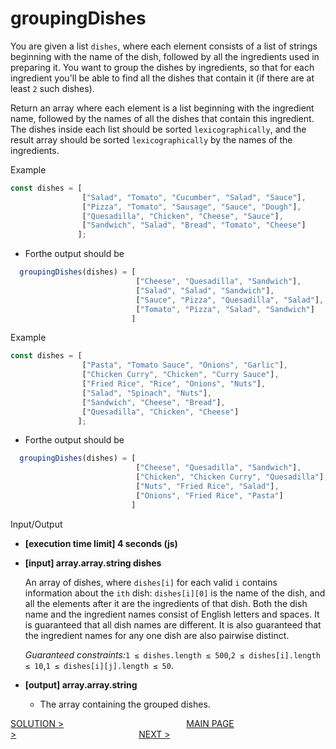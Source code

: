 # groupingDishes

You are given a list `dishes`, where each element consists of a list of strings beginning with the name of the dish, followed by all the ingredients used in preparing it. You want to group the dishes by ingredients, so that for each ingredient you'll be able to find all the dishes that contain it (if there are at least `2` such dishes).

Return an array where each element is a list beginning with the ingredient name, followed by the names of all the dishes that contain this ingredient. The dishes inside each list should be sorted `lexicographically`, and the result array should be sorted `lexicographically` by the names of the ingredients.

Example
```javascript
const dishes = [
                ["Salad", "Tomato", "Cucumber", "Salad", "Sauce"],
                ["Pizza", "Tomato", "Sausage", "Sauce", "Dough"],
                ["Quesadilla", "Chicken", "Cheese", "Sauce"],
                ["Sandwich", "Salad", "Bread", "Tomato", "Cheese"]
               ];
```
+ Forthe output should be
```javascript
  groupingDishes(dishes) = [
                            ["Cheese", "Quesadilla", "Sandwich"],
                            ["Salad", "Salad", "Sandwich"],
                            ["Sauce", "Pizza", "Quesadilla", "Salad"],
                            ["Tomato", "Pizza", "Salad", "Sandwich"]
                           ]
```
Example
```javascript
const dishes = [
                ["Pasta", "Tomato Sauce", "Onions", "Garlic"],
                ["Chicken Curry", "Chicken", "Curry Sauce"],
                ["Fried Rice", "Rice", "Onions", "Nuts"],
                ["Salad", "Spinach", "Nuts"],
                ["Sandwich", "Cheese", "Bread"],
                ["Quesadilla", "Chicken", "Cheese"]
               ];
```
+ Forthe output should be
```javascript
  groupingDishes(dishes) = [
                            ["Cheese", "Quesadilla", "Sandwich"],
                            ["Chicken", "Chicken Curry", "Quesadilla"],
                            ["Nuts", "Fried Rice", "Salad"],
                            ["Onions", "Fried Rice", "Pasta"]
                           ]
```

Input/Output

- **[execution time limit] 4 seconds (js)**
- **[input] array.array.string dishes**
    
    An array of dishes, where `dishes[i]` for each valid `i` contains information about the `ith` dish: `dishes[i][0]` is the name of the dish, and all the elements after it are the ingredients of that dish. Both the dish name and the ingredient names consist of English letters and spaces. It is guaranteed that all dish names are different. It is also guaranteed that the ingredient names for any one dish are also pairwise distinct.
    
    *Guaranteed constraints:*`1 ≤ dishes.length ≤ 500`,`2 ≤ dishes[i].length ≤ 10`,`1 ≤ dishes[i][j].length ≤ 50`.
    
- **[output] array.array.string**
    - The array containing the grouped dishes.

[SOLUTION >](../tasks/maximalSquare.js)&emsp;&emsp;&emsp;&emsp;&emsp;&emsp;&emsp;&emsp;&emsp;&emsp;&emsp;&emsp;&emsp;&emsp;[MAIN PAGE >](../README.md)&emsp;&emsp;&emsp;&emsp;&emsp;&emsp;&emsp;&emsp;&emsp;&emsp;&emsp;&emsp;&emsp;&emsp;[NEXT >](./findDeadlock.md)
